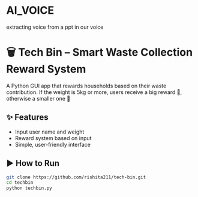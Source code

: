 # AI_VOICE
extracting voice from a ppt in our voice 
# 🗑️ Tech Bin – Smart Waste Collection Reward System

A Python GUI app that rewards households based on their waste contribution. If the weight is 5kg or more, users receive a big reward 🎁, otherwise a smaller one 🎉

## ✨ Features
- Input user name and weight
- Reward system based on input
- Simple, user-friendly interface

## ▶️ How to Run
```bash
git clone https://github.com/rishita211/tech-bin.git
cd techbin
python techbin.py

